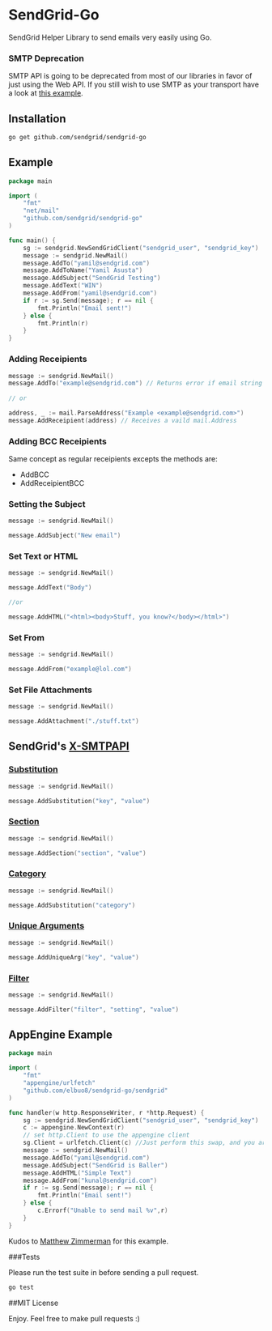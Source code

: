 # SendGrid-Go

SendGrid Helper Library to send emails very easily using Go.

### SMTP Deprecation

SMTP API is going to be deprecated from most of our libraries in favor of just using the Web API. If you still wish to use SMTP as your transport have a look at [this example](https://github.com/elbuo8/smtpmail).

## Installation

```bash
go get github.com/sendgrid/sendgrid-go
```

## Example

```Go
package main

import (
	"fmt"
	"net/mail"
	"github.com/sendgrid/sendgrid-go"
)

func main() {
	sg := sendgrid.NewSendGridClient("sendgrid_user", "sendgrid_key")
	message := sendgrid.NewMail()
	message.AddTo("yamil@sendgrid.com")
	message.AddToName("Yamil Asusta")
	message.AddSubject("SendGrid Testing")
	message.AddText("WIN")
	message.AddFrom("yamil@sendgrid.com")
    if r := sg.Send(message); r == nil {
		fmt.Println("Email sent!")
	} else {
		fmt.Println(r)
	}
}

```

### Adding Receipients

```Go
message := sendgrid.NewMail()
message.AddTo("example@sendgrid.com") // Returns error if email string is not valid RFC 5322
 
// or

address, _ := mail.ParseAddress("Example <example@sendgrid.com>")
message.AddReceipient(address) // Receives a vaild mail.Address
```

### Adding BCC Receipients

Same concept as regular receipients excepts the methods are:

*	AddBCC
* 	AddReceipientBCC

### Setting the Subject

```Go
message := sendgrid.NewMail()

message.AddSubject("New email")
```

### Set Text or HTML

```Go
message := sendgrid.NewMail()

message.AddText("Body")

//or

message.AddHTML("<html><body>Stuff, you know?</body></html>")
```
### Set From

```Go
message := sendgrid.NewMail()

message.AddFrom("example@lol.com")
```
### Set File Attachments

```Go
message := sendgrid.NewMail()

message.AddAttachment("./stuff.txt")
```

## SendGrid's  [X-SMTPAPI](http://sendgrid.com/docs/API_Reference/SMTP_API/)

### [Substitution](http://sendgrid.com/docs/API_Reference/SMTP_API/substitution_tags.html)

```Go
message := sendgrid.NewMail()

message.AddSubstitution("key", "value")
```

### [Section](http://sendgrid.com/docs/API_Reference/SMTP_API/section_tags.html)

```Go
message := sendgrid.NewMail()

message.AddSection("section", "value")
```

### [Category](http://sendgrid.com/docs/Delivery_Metrics/categories.html)

```Go
message := sendgrid.NewMail()

message.AddSubstitution("category")
```

### [Unique Arguments](http://sendgrid.com/docs/API_Reference/SMTP_API/unique_arguments.html)

```Go
message := sendgrid.NewMail()

message.AddUniqueArg("key", "value")
```

### [Filter](http://sendgrid.com/docs/API_Reference/SMTP_API/apps.html)

```Go
message := sendgrid.NewMail()

message.AddFilter("filter", "setting", "value")
```

## AppEngine Example

```Go
package main

import (
	"fmt"
	"appengine/urlfetch"
	"github.com/elbuo8/sendgrid-go/sendgrid"
)

func handler(w http.ResponseWriter, r *http.Request) {
	sg := sendgrid.NewSendGridClient("sendgrid_user", "sendgrid_key")
	c := appengine.NewContext(r)
	// set http.Client to use the appengine client
	sg.Client = urlfetch.Client(c) //Just perform this swap, and you are good to go.
	message := sendgrid.NewMail()
	message.AddTo("yamil@sendgrid.com")
	message.AddSubject("SendGrid is Baller")
	message.AddHTML("Simple Text")
	message.AddFrom("kunal@sendgrid.com")
	if r := sg.Send(message); r == nil {
		fmt.Println("Email sent!")
	} else {
		c.Errorf("Unable to send mail %v",r)
	}
}

```

Kudos to [Matthew Zimmerman](https://github.com/mzimmerman) for this example.

###Tests

Please run the test suite in before sending a pull request.

```bash
go test
```

##MIT License

Enjoy. Feel free to make pull requests :)
